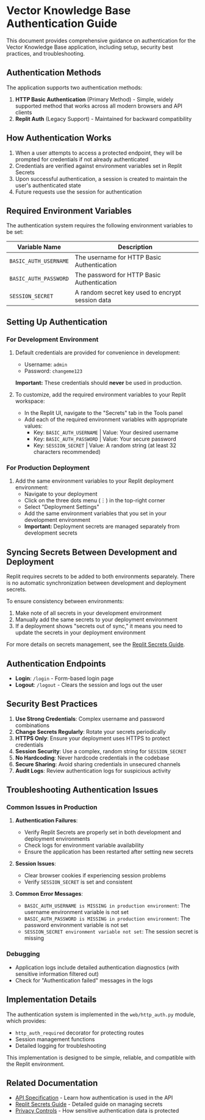 # Vector Knowledge Base Authentication Guide

This document provides comprehensive guidance on authentication for the Vector Knowledge Base application, including setup, security best practices, and troubleshooting.

## Authentication Methods

The application supports two authentication methods:

1. **HTTP Basic Authentication** (Primary Method) - Simple, widely supported method that works across all modern browsers and API clients
2. **Replit Auth** (Legacy Support) - Maintained for backward compatibility

## How Authentication Works

1. When a user attempts to access a protected endpoint, they will be prompted for credentials if not already authenticated
2. Credentials are verified against environment variables set in Replit Secrets
3. Upon successful authentication, a session is created to maintain the user's authenticated state
4. Future requests use the session for authentication

## Required Environment Variables

The authentication system requires the following environment variables to be set:

| Variable Name | Description |
|---------------|-------------|
| `BASIC_AUTH_USERNAME` | The username for HTTP Basic Authentication |
| `BASIC_AUTH_PASSWORD` | The password for HTTP Basic Authentication |
| `SESSION_SECRET` | A random secret key used to encrypt session data |

## Setting Up Authentication

### For Development Environment

1. Default credentials are provided for convenience in development:
   - Username: `admin`
   - Password: `changeme123`
   
   **Important:** These credentials should **never** be used in production.

2. To customize, add the required environment variables to your Replit workspace:
   - In the Replit UI, navigate to the "Secrets" tab in the Tools panel
   - Add each of the required environment variables with appropriate values:
     - Key: `BASIC_AUTH_USERNAME` | Value: Your desired username
     - Key: `BASIC_AUTH_PASSWORD` | Value: Your secure password
     - Key: `SESSION_SECRET` | Value: A random string (at least 32 characters recommended)

### For Production Deployment

1. Add the same environment variables to your Replit deployment environment:
   - Navigate to your deployment
   - Click on the three dots menu (⋮) in the top-right corner
   - Select "Deployment Settings"
   - Add the same environment variables that you set in your development environment
   - **Important:** Deployment secrets are managed separately from development secrets

## Syncing Secrets Between Development and Deployment

Replit requires secrets to be added to both environments separately. There is no automatic synchronization between development and deployment secrets.

To ensure consistency between environments:
1. Make note of all secrets in your development environment
2. Manually add the same secrets to your deployment environment
3. If a deployment shows "secrets out of sync," it means you need to update the secrets in your deployment environment

For more details on secrets management, see the [Replit Secrets Guide](replit_secrets_guide.md).

## Authentication Endpoints

- **Login**: `/login` - Form-based login page
- **Logout**: `/logout` - Clears the session and logs out the user

## Security Best Practices

1. **Use Strong Credentials**: Complex username and password combinations
2. **Change Secrets Regularly**: Rotate your secrets periodically
3. **HTTPS Only**: Ensure your deployment uses HTTPS to protect credentials
4. **Session Security**: Use a complex, random string for `SESSION_SECRET`
5. **No Hardcoding**: Never hardcode credentials in the codebase
6. **Secure Sharing**: Avoid sharing credentials in unsecured channels
7. **Audit Logs**: Review authentication logs for suspicious activity

## Troubleshooting Authentication Issues

### Common Issues in Production

1. **Authentication Failures**:
   - Verify Replit Secrets are properly set in both development and deployment environments
   - Check logs for environment variable availability
   - Ensure the application has been restarted after setting new secrets

2. **Session Issues**:
   - Clear browser cookies if experiencing session problems
   - Verify `SESSION_SECRET` is set and consistent

3. **Common Error Messages**:
   - `BASIC_AUTH_USERNAME is MISSING in production environment`: The username environment variable is not set
   - `BASIC_AUTH_PASSWORD is MISSING in production environment`: The password environment variable is not set
   - `SESSION_SECRET environment variable not set`: The session secret is missing

### Debugging

- Application logs include detailed authentication diagnostics (with sensitive information filtered out)
- Check for "Authentication failed" messages in the logs

## Implementation Details

The authentication system is implemented in the `web/http_auth.py` module, which provides:

- `http_auth_required` decorator for protecting routes
- Session management functions
- Detailed logging for troubleshooting

This implementation is designed to be simple, reliable, and compatible with the Replit environment.

## Related Documentation

- [API Specification](api_specification.md) - Learn how authentication is used in the API
- [Replit Secrets Guide](replit_secrets_guide.md) - Detailed guide on managing secrets
- [Privacy Controls](privacy_controls.md) - How sensitive authentication data is protected